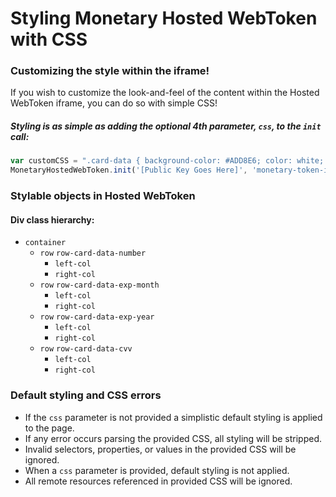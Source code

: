# Styling Monetary Hosted WebToken with CSS

### Customizing the style within the iframe!
If you wish to customize the look-and-feel of the content within the Hosted WebToken iframe, you can do so with simple CSS!

##### Styling is as simple as adding the optional 4th parameter, `css`, to the `init` call:
```javascript
var customCSS = ".card-data { background-color: #ADD8E6; color: white; }";
MonetaryHostedWebToken.init('[Public Key Goes Here]', 'monetary-token-iframe', tokenCallback, customCSS);
```

### Stylable objects in Hosted WebToken
#### Div class hierarchy:
* `container`
  * `row` `row-card-data-number`
    * `left-col`
    * `right-col`
  * `row` `row-card-data-exp-month`
    * `left-col`
    * `right-col`
  * `row` `row-card-data-exp-year`
    * `left-col`
    * `right-col`
  * `row` `row-card-data-cvv`
    * `left-col`
    * `right-col`

### Default styling and CSS errors
* If the `css` parameter is not provided a simplistic default styling is applied to the page.
* If any error occurs parsing the provided CSS, all styling will be stripped.
* Invalid selectors, properties, or values in the provided CSS will be ignored.
* When a `css` parameter is provided, default styling is not applied.
* All remote resources referenced in provided CSS will be ignored.
